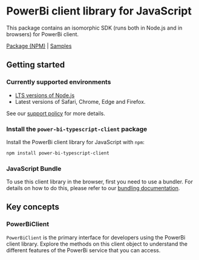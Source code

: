 # PowerBi client library for JavaScript

This package contains an isomorphic SDK (runs both in Node.js and in browsers) for PowerBi client.



[Package (NPM)](https://www.npmjs.com/package/power-bi-typescript-client) |
[Samples](https://github.com/Azure-Samples/azure-samples-js-management)

## Getting started

### Currently supported environments

- [LTS versions of Node.js](https://github.com/nodejs/release#release-schedule)
- Latest versions of Safari, Chrome, Edge and Firefox.

See our [support policy](https://github.com/Azure/azure-sdk-for-js/blob/main/SUPPORT.md) for more details.


### Install the `power-bi-typescript-client` package

Install the PowerBi client library for JavaScript with `npm`:

```bash
npm install power-bi-typescript-client
```



### JavaScript Bundle
To use this client library in the browser, first you need to use a bundler. For details on how to do this, please refer to our [bundling documentation](https://aka.ms/AzureSDKBundling).

## Key concepts

### PowerBiClient

`PowerBiClient` is the primary interface for developers using the PowerBi client library. Explore the methods on this client object to understand the different features of the PowerBi service that you can access.

